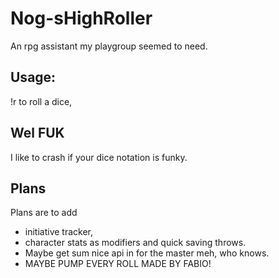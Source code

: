 # Nog-sHighRoller
An rpg assistant my playgroup seemed to need. 
## Usage:
!r to roll a dice, 
## Wel FUK
I like to crash if your dice notation is funky. 
## Plans
Plans are to add 
- initiative tracker, 
- character stats as modifiers and quick saving throws. 
- Maybe get sum nice api in for the master meh, who knows. 
- MAYBE PUMP EVERY ROLL MADE BY FABIO!
